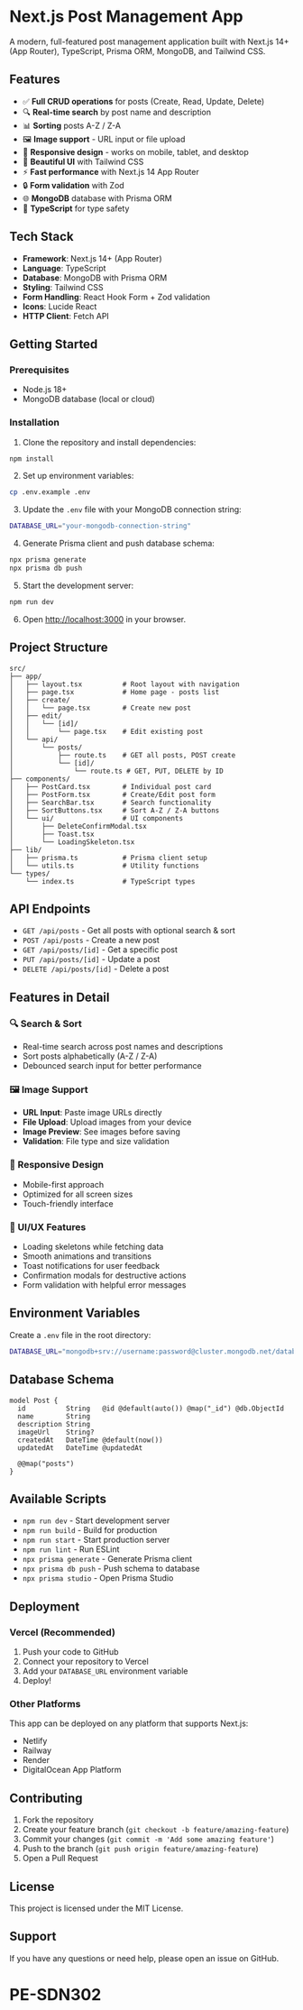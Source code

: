 # Next.js Post Management App

A modern, full-featured post management application built with Next.js 14+ (App Router), TypeScript, Prisma ORM, MongoDB, and Tailwind CSS.

## Features

- ✅ **Full CRUD operations** for posts (Create, Read, Update, Delete)
- 🔍 **Real-time search** by post name and description
- 📊 **Sorting** posts A-Z / Z-A
- 🖼️ **Image support** - URL input or file upload
- 📱 **Responsive design** - works on mobile, tablet, and desktop
- 🎨 **Beautiful UI** with Tailwind CSS
- ⚡ **Fast performance** with Next.js 14 App Router
- 🔒 **Form validation** with Zod
- 🌐 **MongoDB** database with Prisma ORM
- 🎯 **TypeScript** for type safety

## Tech Stack

- **Framework**: Next.js 14+ (App Router)
- **Language**: TypeScript
- **Database**: MongoDB with Prisma ORM
- **Styling**: Tailwind CSS
- **Form Handling**: React Hook Form + Zod validation
- **Icons**: Lucide React
- **HTTP Client**: Fetch API

## Getting Started

### Prerequisites
- Node.js 18+ 
- MongoDB database (local or cloud)

### Installation

1. Clone the repository and install dependencies:
```bash
npm install
```

2. Set up environment variables:
```bash
cp .env.example .env
```

3. Update the `.env` file with your MongoDB connection string:
```bash
DATABASE_URL="your-mongodb-connection-string"
```

4. Generate Prisma client and push database schema:
```bash
npx prisma generate
npx prisma db push
```

5. Start the development server:
```bash
npm run dev
```

6. Open [http://localhost:3000](http://localhost:3000) in your browser.

## Project Structure

```
src/
├── app/
│   ├── layout.tsx          # Root layout with navigation
│   ├── page.tsx            # Home page - posts list
│   ├── create/
│   │   └── page.tsx        # Create new post
│   ├── edit/
│   │   └── [id]/
│   │       └── page.tsx    # Edit existing post
│   └── api/
│       └── posts/
│           ├── route.ts    # GET all posts, POST create
│           └── [id]/
│               └── route.ts # GET, PUT, DELETE by ID
├── components/
│   ├── PostCard.tsx        # Individual post card
│   ├── PostForm.tsx        # Create/Edit post form
│   ├── SearchBar.tsx       # Search functionality
│   ├── SortButtons.tsx     # Sort A-Z / Z-A buttons
│   └── ui/                 # UI components
│       ├── DeleteConfirmModal.tsx
│       ├── Toast.tsx
│       └── LoadingSkeleton.tsx
├── lib/
│   ├── prisma.ts           # Prisma client setup
│   └── utils.ts            # Utility functions
└── types/
    └── index.ts            # TypeScript types
```

## API Endpoints

- `GET /api/posts` - Get all posts with optional search & sort
- `POST /api/posts` - Create a new post
- `GET /api/posts/[id]` - Get a specific post
- `PUT /api/posts/[id]` - Update a post
- `DELETE /api/posts/[id]` - Delete a post

## Features in Detail

### 🔍 Search & Sort
- Real-time search across post names and descriptions
- Sort posts alphabetically (A-Z / Z-A)
- Debounced search input for better performance

### 🖼️ Image Support
- **URL Input**: Paste image URLs directly
- **File Upload**: Upload images from your device
- **Image Preview**: See images before saving
- **Validation**: File type and size validation

### 📱 Responsive Design
- Mobile-first approach
- Optimized for all screen sizes
- Touch-friendly interface

### 🎨 UI/UX Features
- Loading skeletons while fetching data
- Smooth animations and transitions
- Toast notifications for user feedback
- Confirmation modals for destructive actions
- Form validation with helpful error messages

## Environment Variables

Create a `.env` file in the root directory:

```bash
DATABASE_URL="mongodb+srv://username:password@cluster.mongodb.net/database?retryWrites=true&w=majority"
```

## Database Schema

```prisma
model Post {
  id          String   @id @default(auto()) @map("_id") @db.ObjectId
  name        String
  description String
  imageUrl    String?
  createdAt   DateTime @default(now())
  updatedAt   DateTime @updatedAt

  @@map("posts")
}
```

## Available Scripts

- `npm run dev` - Start development server
- `npm run build` - Build for production
- `npm run start` - Start production server
- `npm run lint` - Run ESLint
- `npx prisma generate` - Generate Prisma client
- `npx prisma db push` - Push schema to database
- `npx prisma studio` - Open Prisma Studio

## Deployment

### Vercel (Recommended)
1. Push your code to GitHub
2. Connect your repository to Vercel
3. Add your `DATABASE_URL` environment variable
4. Deploy!

### Other Platforms
This app can be deployed on any platform that supports Next.js:
- Netlify
- Railway
- Render
- DigitalOcean App Platform

## Contributing

1. Fork the repository
2. Create your feature branch (`git checkout -b feature/amazing-feature`)
3. Commit your changes (`git commit -m 'Add some amazing feature'`)
4. Push to the branch (`git push origin feature/amazing-feature`)
5. Open a Pull Request

## License

This project is licensed under the MIT License.

## Support

If you have any questions or need help, please open an issue on GitHub.
# PE-SDN302
